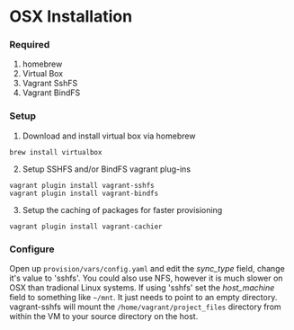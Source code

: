 OSX Installation
====

### Required

1. homebrew
2. Virtual Box
3. Vagrant SshFS
4. Vagrant BindFS

### Setup

1. Download and install virtual box via homebrew

```
brew install virtualbox
```

2. Setup SSHFS and/or BindFS vagrant plug-ins

```
vagrant plugin install vagrant-sshfs
vagrant plugin install vagrant-bindfs
```

3. Setup the caching of packages for faster provisioning

```
vagrant plugin install vagrant-cachier
```

### Configure

Open up ```provision/vars/config.yaml``` and edit the *sync_type* field, change it's value to 'sshfs'.
You could also use NFS, however it is much slower on OSX than tradional Linux systems. If using 'sshfs'
set the *host_machine* field to something like ```~/mnt```. It just needs to point to an empty directory.
vagrant-sshfs will mount the ```/home/vagrant/project_files``` directory from within the VM to your
source directory on the host.
